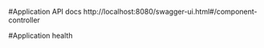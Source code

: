 #Application API docs 
http://localhost:8080/swagger-ui.html#/component-controller

#Application health


#
